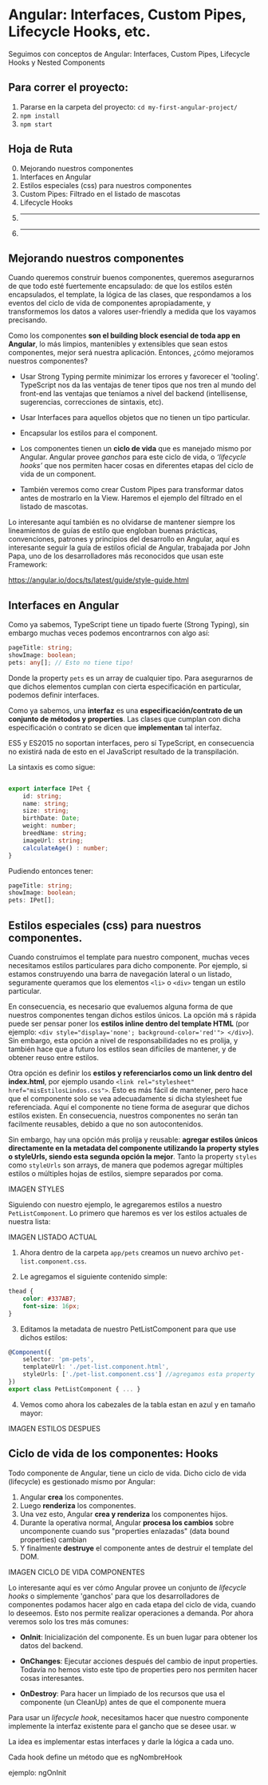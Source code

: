 # Angular: Interfaces, Custom Pipes, Lifecycle Hooks, etc.

Seguimos con conceptos de Angular: Interfaces, Custom Pipes, Lifecycle Hooks y Nested Components

## Para correr el proyecto:

1) Pararse en la carpeta del proyecto: ```cd my-first-angular-project/```
2) ```npm install```
3) ```npm start```

## Hoja de Ruta

0) Mejorando nuestros componentes
1) Interfaces en Angular
2) Estilos especiales (css) para nuestros componentes
3) Custom Pipes: Filtrado en el listado de mascotas
4) Lifecycle Hooks
5) ----
6) ---

## Mejorando nuestros componentes

Cuando queremos construir buenos componentes, queremos asegurarnos de que todo esté fuertemente encapsulado: de que los estilos estén encapsulados, el template, la lógica de las clases, que respondamos a los eventos del ciclo de vida de componentes apropiadamente, y transformemos los datos a valores user-friendly a medida que los vayamos precisando.

Como los componentes **son el building block esencial de toda app en Angular**, lo más limpios, mantenibles y extensibles que sean estos componentes, mejor será nuestra aplicación. Entonces, ¿cómo mejoramos nuestros componentes?

- Usar Strong Typing permite minimizar los errores y favorecer el 'tooling'. TypeScript nos da las ventajas de tener tipos que nos tren al mundo del front-end las ventajas que teníamos a nivel del backend (intellisense, sugerencias, correcciones de sintaxis, etc).

- Usar Interfaces para aquellos objetos que no tienen un tipo particular.

- Encapsular los estilos para el component.

- Los componentes tienen un **ciclo de vida** que es manejado mismo por Angular. Angular provee *ganchos* para este ciclo de vida, o *‘lifecycle hooks’*  que nos permiten hacer cosas en diferentes etapas del ciclo de vida de un component.

- También veremos como crear Custom Pipes para transformar datos antes de mostrarlo en la View. Haremos el ejemplo del filtrado en el listado de mascotas.

Lo interesante aquí también es no olvidarse de mantener siempre los lineamientos de guías de estilo que engloban buenas prácticas, convenciones, patrones y principios del desarrollo en Angular, aquí es interesante seguir la guía de estilos oficial de Angular, trabajada por John  Papa, uno de los desarrolladores más reconocidos que usan este Framework:

https://angular.io/docs/ts/latest/guide/style-guide.html

## Interfaces en Angular

Como ya sabemos, TypeScript tiene un tipado fuerte (Strong Typing), sin embargo muchas veces podemos encontrarnos con algo así:

```typescript
pageTitle: string;
showImage: boolean;
pets: any[]; // Esto no tiene tipo!
```

Donde la property ```pets``` es un array de cualquier tipo. Para asegurarnos de que dichos elementos cumplan con cierta especificación en particular, podemos definir interfaces.

Como ya sabemos, una **interfaz** es una **especificación/contrato de un conjunto de métodos y properties**. Las clases que cumplan con dicha especificación o contrato se dicen que **implementan** tal interfaz.

ES5 y ES2015 no soportan interfaces, pero sí TypeScript, en consecuencia no existirá nada de esto en el JavaScript resultado de la transpilación.

La sintaxis es como sigue:

```typescript

export interface IPet {
    id: string;
    name: string;
    size: string;
    birthDate: Date;
    weight: number;
    breedName: string;
    imageUrl: string;
    calculateAge() : number;
}
```

Pudiendo entonces tener:

```typescript
pageTitle: string;
showImage: boolean;
pets: IPet[];
```

## Estilos especiales (css) para nuestros componentes.

Cuando construimos el template para nuestro component, muchas veces necesitamos estilos particulares para dicho componente. Por ejemplo, si estamos construyendo una barra de navegación lateral o un listado, seguramente queramos que los elementos ```<li>``` o ```<div>``` tengan un estilo particular. 

En consecuencia, es necesario que evaluemos alguna forma de que nuestros componentes tengan dichos estilos únicos. La opción má
s rápida puede ser pensar poner los **estilos inline dentro del template HTML** (por ejemplo: ```<div style="display='none'; background-color='red'"> </div>```). Sin embargo, esta opción a nivel de responsabilidades no es prolija, y también hace que a futuro los estilos sean difíciles de mantener, y de obtener reuso entre estilos.

Otra opción es definir los **estilos y referenciarlos como un link dentro del index.html**, por ejemplo usando ```<link rel="stylesheet" href="misEstilosLindos.css">```. Esto es más fácil de mantener, pero hace que el componente solo se vea adecuadamente si dicha stylesheet fue referenciada. Aquí el componente no tiene forma de asegurar que dichos estilos existen. En consecuencia, nuestros componentes no serán tan facilmente reusables, debido a que no son autocontenidos.

Sin embargo, hay una opción más prolija y reusable: **agregar estilos únicos directamente en la metadata del componente utilizando la property styles o styleUrls, siendo esta segunda opción la mejor**. Tanto la property ```styles``` como ```styleUrls``` son arrays, de manera que podemos agregar múltiples estilos o múltiples hojas de estilos, siempre separados por coma.

IMAGEN STYLES 

Siguiendo con nuestro ejemplo, le agregaremos estilos a nuestro ```PetListComponent```. Lo primero que haremos es ver los estilos actuales de nuestra lista:

IMAGEN LISTADO ACTUAL

1) Ahora dentro de la carpeta ```app/pets``` creamos un nuevo archivo ```pet-list.component.css```.

2) Le agregamos el siguiente contenido simple:

```css
thead {
    color: #337AB7;
    font-size: 16px;
}
```

3) Editamos la metadata de nuestro PetListComponent para que use dichos estilos:

```typescript
@Component({
    selector: 'pm-pets',
    templateUrl: './pet-list.component.html',
    styleUrls: ['./pet-list.component.css'] //agregamos esta property
})
export class PetListComponent { ... }
```

4) Vemos como ahora los cabezales de la tabla estan en azul y en tamaño mayor:

IMAGEN ESTILOS DESPUES

## Ciclo de vida de los componentes: Hooks

Todo componente de Angular, tiene un ciclo de vida. Dicho ciclo de vida (lifecycle) es gestionado mismo por Angular:

1) Angular **crea** los componentes.
2) Luego **renderiza** los componentes.
3) Una vez esto, Angular **crea y renderiza** los componentes hijos.
4) Durante la operativa normal, Angular **procesa los cambios** sobre uncomponente cuando sus "properties enlazadas" (data bound properties) cambian
5) Y finalmente **destruye** el componente antes de destruir el template del DOM.

IMAGEN CICLO DE VIDA COMPONENTES

Lo interesante aquí es ver cómo Angular provee un conjunto de *lifecycle hooks* o simplemente 'ganchos' para que los desarrolladores de componentes podamos hacer algo en cada etapa del ciclo de vida, cuando lo deseemos. Esto nos permite realizar operaciones a demanda. Por ahora veremos solo los tres más comunes:

- **OnInit**: Inicialización del componente. Es un buen lugar para obtener los datos del backend.

- **OnChanges**: Ejecutar acciones después del cambio de input properties. Todavía no hemos visto este tipo de properties pero nos permiten hacer cosas interesantes.

- **OnDestroy**: Para hacer un limpiado de los recursos que usa el componente (un CleanUp) antes de que el componente muera

Para usar un *lifecycle hook*, necesitamos hacer que nuestro componente implemente la interfaz existente para el gancho que se desee usar. w 

La idea es implementar estas interfaces y darle la lógica a cada uno.

Cada hook define un método que es ngNombreHook

ejemplo: ngOnInit

